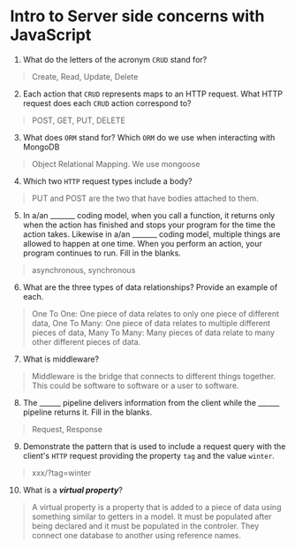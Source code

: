 # Intro to Server side concerns with JavaScript
01. What do the letters of the acronym `CRUD` stand for?

  > Create, Read, Update, Delete

02. Each action that `CRUD` represents maps to an HTTP request. What HTTP request does each `CRUD` action correspond to?

  > POST, GET, PUT, DELETE

03. What does `ORM` stand for? Which `ORM` do we use when interacting with MongoDB

  > Object Relational Mapping. We use mongoose

04. Which two `HTTP` request types include a body?

  > PUT and POST are the two that have bodies attached to them.

05. In a/an _______ coding model, when you call a function, it returns only when the action has finished and stops your program for the time the action takes. Likewise in a/an _______ coding model, multiple things are allowed to happen at one time. When you perform an action, your program continues to run.  Fill in the blanks.

  > asynchronous, synchronous

06. What are the three types of data relationships? Provide an example of each.

  > One To One: One piece of data relates to only one piece of different data, One To Many: One piece of data relates to multiple different pieces of data, Many To Many: Many pieces of data relate to many other different pieces of data. 

07. What is middleware?

  > Middleware is the bridge that connects to different things together. This could be software to software or a user to software.

08. The ______ pipeline delivers information from the client while the ______ pipeline returns it. Fill in the blanks. 

  > Request, Response

09. Demonstrate the pattern that is used to include a request query with the client's `HTTP` request providing the property `tag` and the value `winter`.

  > xxx/?tag=winter

10. What is a ***virtual property***?

  > A virtual property is a property that is added to a piece of data using something similar to getters in a model. It must be populated after being declared and it must be populated in the controler. They connect one database to another using reference names.
